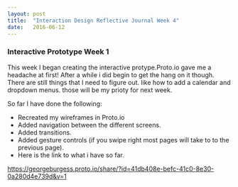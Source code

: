 ```yaml
---
layout: post
title:  "Interaction Design Reflective Journal Week 4"
date:   2016-06-12
---
```


<h3>Interactive Prototype Week 1</h3>

This week I began creating the interactive protype.Proto.io gave me a headache at first! After a while i did begin to get the hang on it though. There are still things that I need to figure out. like how to add a calendar and dropdown menus. those will be my prioty for next week.

So far I have done the following:

* Recreated my wireframes in Proto.io
* Added navigation between the different screens.
* Added transitions.
* Added gesture controls (if you swipe right most pages will take to to the previous page).
* Here is the link to what i have so far.

https://georgeburgess.proto.io/share/?id=41db408e-befc-41c0-8e30-0a280d4e739d&v=1
